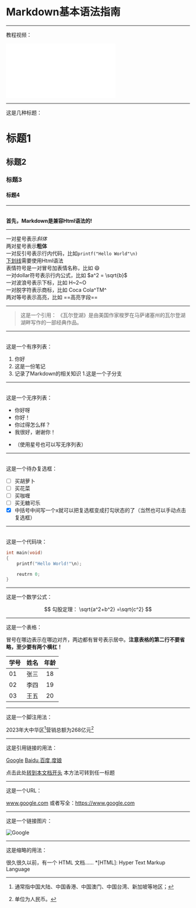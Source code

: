# Markdown基本语法指南

---

教程视频：
<iframe src="//player.bilibili.com/player.html?isOutside=true&aid=327623069&bvid=BV1JA411h7Gw&cid=171385214&p=1" scrolling="no" border="0" frameborder="no" framespacing="0" allowfullscreen="true"></iframe>

---

这是几种标题：
# 标题1
## 标题2
### 标题3
#### 标题4

---

<br><b>首先，Markdown是兼容Html语法的!</b>

---

一对星号表示*斜体*<br>
两对星号表示**粗体**<br>
一对反引号表示行内代码，比如`printf("Hello World"\n)`<br>
<u>下划线</u>需要使用Html语法<br>
表情符号是一对冒号加表情名称，比如 :smile:<br>
一对dollar符号表示行内公式，比如 $a^2 = \sqrt{b}$<br>
一对波浪号表示下标，比如 H~2~O<br>
一对脱字符表示商标，比如 Coca Cola^TM^<br>
两对等号表示高亮，比如 ==高亮字段==<br>

---

>这是一个引用：
《瓦尔登湖》是由美国作家梭罗在马萨诸塞州的瓦尔登湖湖畔写作的一部经典作品。

---

<br>这是一个有序列表：
1. 你好
2. 这是一份笔记
3. 记录了Markdown的相关知识
   1.这是一个子分支
---

<br>这是一个无序列表：
- 你好呀
- 你好！
- 你过得怎么样？
- 我很好，谢谢你！
* （使用星号也可以写无序列表）

---

<br>这是一个待办复选框：
- [ ] 买胡萝卜
- [ ] 买花菜
- [ ] 买咖喱
- [ ] 买无糖可乐
- [x] 中括号中间写一个x就可以把复选框变成打勾状态的了（当然也可以手动点击复选框）

---

<br>这是一个代码块：
```c
int main(void)
{
    printf("Hello World!"\n);

    reutrn 0;
}
```

---

这是一个数学公式：

$$
勾股定理： \sqrt{a^2+b^2} =\sqrt{c^2}
$$

---

这是一个表格：

冒号在哪边表示在哪边对齐，两边都有冒号表示居中。<b>注意表格的第二行不要省略，至少要有两个横杠！</b>

|学号|姓名|年龄|
|:--|--:|:--:|
|01|张三|18|
|02|李四|19|
|03|王五|20|

---

这是一个脚注用法：

2023年大中华区[^大中华区]营销总额为268亿元[^元]

[^大中华区]:通常指中国大陆、中国香港、中国澳门、中国台湾、新加坡等地区；
[^元]:单位为人民币。

---

这是引用链接的用法：

[Google](www.google.com "全球通用的搜索引擎")
[Baidu][id1],[百度][id1],[度娘][id1]

[id1]:www.baidu.com "中国访问量最大的搜索引擎"

点击此处[转到本文档开头](#markdown基本语法指南) 本方法可转到任一标题

---

这是一个URL：

www.google.com
或者写全：https://www.google.com

---

这是一个链接图片：

![Google](https://www.google.com/images/branding/googlelogo/1x/googlelogo_color_272x92dp.png "Google's logo")

---

这是缩略的用法：

很久很久以前，有一个 HTML 文档……
*[HTML]: Hyper Text Markup Language
